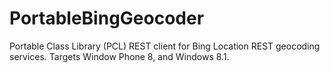 PortableBingGeocoder
====================

Portable Class Library (PCL) REST client for Bing Location REST geocoding services. Targets Window Phone 8, and Windows 8.1.
